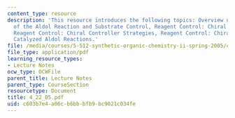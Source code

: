 ```yaml
---
content_type: resource
description: 'This resource introduces the following topics: Overview of the Stereochemistry
  of the Aldol Reaction and Substrate Control, Reagent Control: Chiral Auxiliary Strategies,
  Reagent Control: Chiral Controller Strategies, Reagent Control: Chiral Lewis Acid
  Catalyzed Aldol Reactions.'
file: /media/courses/5-512-synthetic-organic-chemistry-ii-spring-2005/c603b7e4a06cb6bbbfb9bc9021c034fe_4_22_05.pdf
file_type: application/pdf
learning_resource_types:
- Lecture Notes
ocw_type: OCWFile
parent_title: Lecture Notes
parent_type: CourseSection
resourcetype: Document
title: 4_22_05.pdf
uid: c603b7e4-a06c-b6bb-bfb9-bc9021c034fe
---
```

